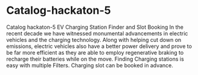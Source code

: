 # Catalog-hackaton-5
Catalog hackaton-5
EV Charging Station Finder and Slot Booking In the recent decade we have witnessed monumental advancements in electric vehicles and the charging technology. Along with helping cut down on emissions, electric vehicles also have a better power delivery and prove to be far more efficient as they are able to employ regenerative braking to recharge their batteries while on the move. Finding Charging stations is easy with multiple Filters. Charging slot can be booked in advance.
